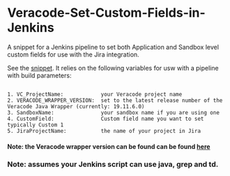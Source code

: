 # Veracode-Set-Custom-Fields-in-Jenkins
A snippet for a Jenkins pipeline to set both Application and Sandbox level custom fields for use with the Jira integration.

See the [snippet](https://github.com/christyson/Veracode-Set-Custom-Fields-in-Jenkins/blob/master/Veracode%20Set%20Custom%20Field%20Snippet).  It relies on the following variables for usw with a pipeline with build parameters:
<pre><code>
1. VC_ProjectName:            your Veracode project name
2. VERACODE_WRAPPER_VERSION:  set to the latest release number of the Veracode Java Wrapper (currently: 19.11.6.0) 
3. SandboxName:               your sandbox name if you are using one
4. CustomField:               Custom field name you want to set typically Custom 1
5. JiraProjectName:           the name of your project in Jira
</pre></code>

####  Note: the Veracode wrapper version can be found can be found [here](https://help.veracode.com/reader/LMv_dtSHyb7iIxAQznC~9w/OwyjPkzVaNJWGh7IPPF1OQ)

### Note: assumes your Jenkins script can use java, grep and td. 
